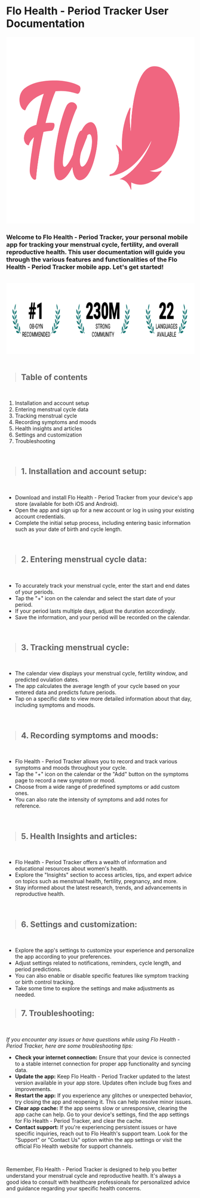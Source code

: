 # **Flo Health - Period Tracker User Documentation**
<img src= "img/flo.png" alt= “” width="1000" height="500">

### Welcome to Flo Health - Period Tracker, your personal mobile app for tracking your menstrual cycle, fertility, and overall reproductive health. This user documentation will guide you through the various features and functionalities of the Flo Health - Period Tracker mobile app. Let's get started!
<br />

<img src="img/floo.png" alt= “” width="950" height="190">

<br />
<br />

 > ## **Table of contents**
 <br />

1. Installation and account setup
2. Entering menstrual cycle data
3. Tracking menstrual cycle
4. Recording symptoms and moods
5. Health insights and articles
6. Settings and customization
7. Troubleshooting
<br />

> ## **1. Installation and account setup:**
<br />

* Download and install Flo Health - Period Tracker from your device's app store (available for both iOS and Android).
* Open the app and sign up for a new account or log in using your existing account credentials.
* Complete the initial setup process, including entering basic information such as your date of birth and cycle length.

<br />

> ## **2. Entering menstrual cycle data:**
<br />

* To accurately track your menstrual cycle, enter the start and end dates of your periods.
* Tap the "+" icon on the calendar and select the start date of your period.
* If your period lasts multiple days, adjust the duration accordingly.
* Save the information, and your period will be recorded on the calendar.

<br />

 > ## **3. Tracking menstrual cycle:**
<br />

* The calendar view displays your menstrual cycle, fertility window, and predicted ovulation dates.
* The app calculates the average length of your cycle based on your entered data and predicts future periods.
* Tap on a specific date to view more detailed information about that day, including symptoms and moods.

<br />

> ## **4. Recording symptoms and moods:**
<br />

* Flo Health - Period Tracker allows you to record and track various symptoms and moods throughout your cycle.
* Tap the "+" icon on the calendar or the "Add" button on the symptoms page to record a new symptom or mood.
* Choose from a wide range of predefined symptoms or add custom ones.
* You can also rate the intensity of symptoms and add notes for reference.

<br />

> ## **5. Health Insights and articles:**
<br />

* Flo Health - Period Tracker offers a wealth of information and educational resources about women's health.
* Explore the "Insights" section to access articles, tips, and expert advice on topics such as menstrual health, fertility, pregnancy, and more.
* Stay informed about the latest research, trends, and advancements in reproductive health.
  
<br />

> ## **6. Settings and customization:**
<br />

* Explore the app's settings to customize your experience and personalize the app according to your preferences.
* Adjust settings related to notifications, reminders, cycle length, and period predictions.
* You can also enable or disable specific features like symptom tracking or birth control tracking.
* Take some time to explore the settings and make adjustments as needed.

> ## **7. Troubleshooting:**
<br />

*If you encounter any issues or have questions while using Flo Health - Period Tracker, here are some troubleshooting tips:*

* **Check your internet connection:** Ensure that your device is connected to a stable internet connection for proper app functionality and syncing data.
* **Update the app:** Keep Flo Health - Period Tracker updated to the latest version available in your app store. Updates often include bug fixes and improvements.
* **Restart the app:** If you experience any glitches or unexpected behavior, try closing the app and reopening it. This can help resolve minor issues.
* **Clear app cache:** If the app seems slow or unresponsive, clearing the app cache can help. Go to your device's settings, find the app settings for Flo Health - Period Tracker, and clear the cache.
* **Contact support:** If you're experiencing persistent issues or have specific inquiries, reach out to Flo Health's support team. Look for the "Support" or "Contact Us" option within the app settings or visit the official Flo Health website for support channels.

<br />

Remember, Flo Health - Period Tracker is designed to help you better understand your menstrual cycle and reproductive health. It's always a good idea to consult with healthcare professionals for personalized advice and guidance regarding your specific health concerns.